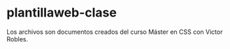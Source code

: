 # plantillaweb-clase

Los archivos son documentos creados del curso Máster en CSS con Victor Robles.
